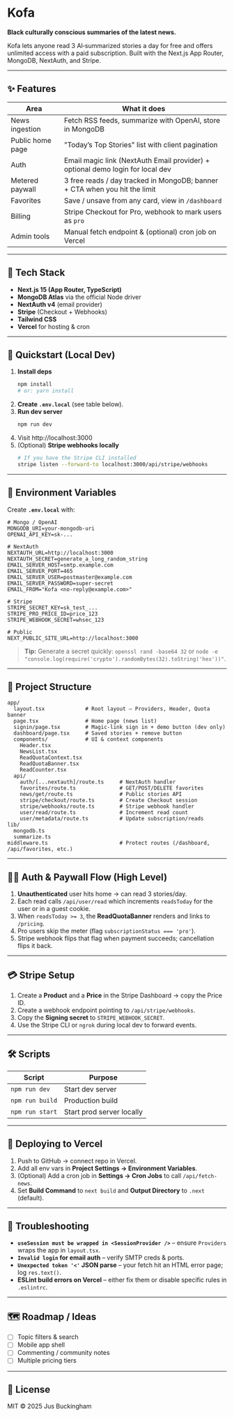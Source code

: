 # Kofa

**Black culturally conscious summaries of the latest news.**

Kofa lets anyone read 3 AI‑summarized stories a day for free and offers unlimited access with a paid subscription. Built with the Next.js App Router, MongoDB, NextAuth, and Stripe.

---

## ✨ Features

| Area | What it does |
|------|---------------|
| News ingestion | Fetch RSS feeds, summarize with OpenAI, store in MongoDB |
| Public home page | "Today’s Top Stories" list with client pagination |
| Auth | Email magic link (NextAuth Email provider) + optional demo login for local dev |
| Metered paywall | 3 free reads / day tracked in MongoDB; banner + CTA when you hit the limit |
| Favorites | Save / unsave from any card, view in `/dashboard` |
| Billing | Stripe Checkout for Pro, webhook to mark users as `pro` |
| Admin tools | Manual fetch endpoint & (optional) cron job on Vercel |

---

## 🧱 Tech Stack

- **Next.js 15 (App Router, TypeScript)**
- **MongoDB Atlas** via the official Node driver
- **NextAuth v4** (email provider)
- **Stripe** (Checkout + Webhooks)
- **Tailwind CSS**
- **Vercel** for hosting & cron

---

## 🚀 Quickstart (Local Dev)

1. **Install deps**
   ```bash
   npm install
   # or: yarn install
   ```
2. **Create `.env.local`** (see table below).
3. **Run dev server**
   ```bash
   npm run dev
   ```
4. Visit http://localhost:3000
5. (Optional) **Stripe webhooks locally**
   ```bash
   # If you have the Stripe CLI installed
   stripe listen --forward-to localhost:3000/api/stripe/webhooks
   ```

---

## 🔐 Environment Variables

Create **`.env.local`** with:

```env
# Mongo / OpenAI
MONGODB_URI=your-mongodb-uri
OPENAI_API_KEY=sk-...

# NextAuth
NEXTAUTH_URL=http://localhost:3000
NEXTAUTH_SECRET=generate_a_long_random_string
EMAIL_SERVER_HOST=smtp.example.com
EMAIL_SERVER_PORT=465
EMAIL_SERVER_USER=postmaster@example.com
EMAIL_SERVER_PASSWORD=super-secret
EMAIL_FROM="Kofa <no-reply@example.com>"

# Stripe
STRIPE_SECRET_KEY=sk_test_...
STRIPE_PRO_PRICE_ID=price_123
STRIPE_WEBHOOK_SECRET=whsec_123

# Public
NEXT_PUBLIC_SITE_URL=http://localhost:3000
```

> **Tip:** Generate a secret quickly: `openssl rand -base64 32` or `node -e "console.log(require('crypto').randomBytes(32).toString('hex'))"`.

---

## 🧭 Project Structure

```
app/
  layout.tsx             # Root layout – Providers, Header, Quota banner
  page.tsx               # Home page (news list)
  signin/page.tsx        # Magic-link sign in + demo button (dev only)
  dashboard/page.tsx     # Saved stories + remove button
  components/            # UI & context components
    Header.tsx
    NewsList.tsx
    ReadQuotaContext.tsx
    ReadQuotaBanner.tsx
    ReadCounter.tsx
  api/
    auth/[...nextauth]/route.ts     # NextAuth handler
    favorites/route.ts              # GET/POST/DELETE favorites
    news/get/route.ts               # Public stories API
    stripe/checkout/route.ts        # Create Checkout session
    stripe/webhooks/route.ts        # Stripe webhook handler
    user/read/route.ts              # Increment read count
    user/metadata/route.ts          # Update subscription/reads
lib/
  mongodb.ts
  summarize.ts
middleware.ts                       # Protect routes (/dashboard, /api/favorites, etc.)
```

---

## 🧑‍💻 Auth & Paywall Flow (High Level)

1. **Unauthenticated** user hits home → can read 3 stories/day.
2. Each read calls `/api/user/read` which increments `readsToday` for the user or in a guest cookie.
3. When `readsToday >= 3`, the **ReadQuotaBanner** renders and links to `/pricing`.
4. Pro users skip the meter (flag `subscriptionStatus === 'pro'`).
5. Stripe webhook flips that flag when payment succeeds; cancellation flips it back.

---

## 💳 Stripe Setup

1. Create a **Product** and a **Price** in the Stripe Dashboard → copy the Price ID.
2. Create a webhook endpoint pointing to `/api/stripe/webhooks`.
3. Copy the **Signing secret** to `STRIPE_WEBHOOK_SECRET`.
4. Use the Stripe CLI or `ngrok` during local dev to forward events.

---

## 🛠 Scripts

| Script | Purpose |
|--------|---------|
| `npm run dev` | Start dev server |
| `npm run build` | Production build |
| `npm run start` | Start prod server locally |

---

## 🚢 Deploying to Vercel

1. Push to GitHub → connect repo in Vercel.
2. Add all env vars in **Project Settings → Environment Variables**.
3. (Optional) Add a cron job in **Settings → Cron Jobs** to call `/api/fetch-news`.
4. Set **Build Command** to `next build` and **Output Directory** to `.next` (default).

---

## 🧰 Troubleshooting

- **`useSession must be wrapped in <SessionProvider />`** – ensure `Providers` wraps the app in `layout.tsx`.
- **`Invalid login` for email auth** – verify SMTP creds & ports.
- **`Unexpected token '<'` JSON parse** – your fetch hit an HTML error page; log `res.text()`.
- **ESLint build errors on Vercel** – either fix them or disable specific rules in `.eslintrc`.

---

## 🗺 Roadmap / Ideas

- [ ] Topic filters & search
- [ ] Mobile app shell
- [ ] Commenting / community notes
- [ ] Multiple pricing tiers

---

## 📄 License

MIT © 2025 Jus Buckingham
